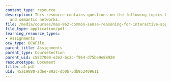 ```yaml
---
content_type: resource
description: This resource contains questions on the following topics Quillian network,
  and semantic networks.
file: /media/courses/mas-962-common-sense-reasoning-for-interactive-applications-fall-2006/45a198802d6e892cdb0b5db952409611_a1.pdf
file_type: application/pdf
learning_resource_types:
- Assignments
ocw_type: OCWFile
parent_title: Assignments
parent_type: CourseSection
parent_uid: c5837000-e3e2-bc2c-f964-d75be9e88920
resourcetype: Document
title: a1.pdf
uid: 45a19880-2d6e-892c-db0b-5db952409611
---
```


